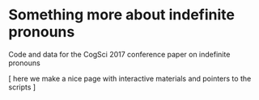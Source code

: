 # Something more about indefinite pronouns
Code and data for the CogSci 2017 conference paper on indefinite pronouns

[ here we make a nice page with interactive materials and pointers to the scripts ]
